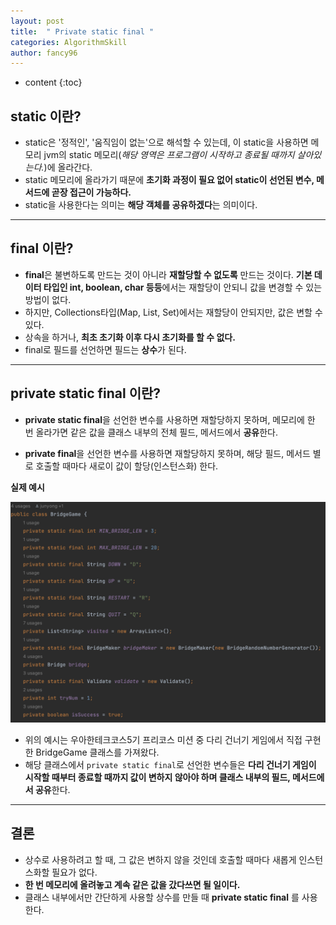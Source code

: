 ```yaml
---
layout: post
title:  " Private static final "
categories: AlgorithmSkill
author: fancy96
---
```

* content
  {:toc}

## static 이란?

- static은 '정적인', '움직임이 없는'으로 해석할 수 있는데, 이 static을 사용하면 메모리 jvm의 static 메모리(*해당 영역은 프로그램이 시작하고 종료될 때까지 살아있는다.*)에 올라간다.
- static 메모리에 올라가기 때문에 **초기화 과정이 필요 없어 static이 선언된 변수, 메서드에 곧장 접근이 가능하다.**
- static을 사용한다는 의미는 **해당 객체를 공유하겠다**는 의미이다.

---

## final 이란?

- **final**은 불변하도록 만드는 것이 아니라 **재할당할 수 없도록** 만드는 것이다. **기본 데이터 타입인 int, boolean, char 등등**에서는 재할당이 안되니 값을 변경할 수 있는 방법이 없다.
- 하지만, Collections타입(Map, List, Set)에서는 재할당이 안되지만, 값은 변할 수 있다.
- 상속을 하거나, **최초 초기화 이후 다시 초기화를 할 수 없다.**
- final로 필드를 선언하면 필드는 **상수**가 된다.

---

## private static final 이란?

- **private static final**을 선언한 변수를 사용하면 재할당하지 못하며, 메모리에 한 번 올라가면 같은 값을 클래스 내부의 전체 필드, 메서드에서 **공유**한다.

- **private final**을 선언한 변수를 사용하면 재할당하지 못하며, 해당 필드, 메서드 별로 호출할 때마다 새로이 값이 할당(인스턴스화) 한다.

**실제 예시**

![](/assets/img/algorithm/Private-Static-Final-1.png)

- 위의 예시는 우아한테크코스5기 프리코스 미션 중 다리 건너기 게임에서 직접 구현한 BridgeGame 클래스를 가져왔다.
- 해당 클래스에서 `private static final`로 선언한 변수들은 **다리 건너기 게임이 시작할 때부터 종료할 때까지 값이 변하지 않아야 하며 클래스 내부의 필드, 메서드에서 공유**한다.

---

## 결론

- 상수로 사용하려고 할 때, 그 값은 변하지 않을 것인데 호출할 때마다 새롭게 인스턴스화할 필요가 없다.
- **한 번 메모리에 올려놓고 계속 같은 값을 갔다쓰면 될 일이다.**
- 클래스 내부에서만 간단하게 사용할 상수를 만들 때 **private static final** 를 사용한다.